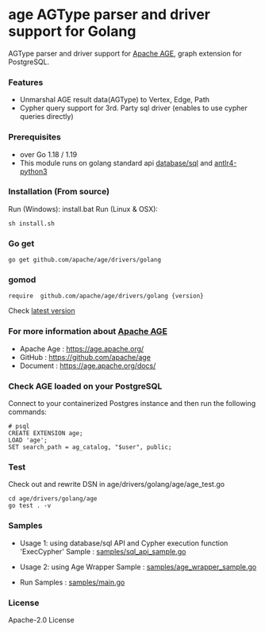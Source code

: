# age AGType parser and driver support for Golang 

AGType parser and driver support for [Apache AGE](https://age.apache.org/), graph extension for PostgreSQL.

### Features
* Unmarshal AGE result data(AGType) to Vertex, Edge, Path
* Cypher query support for 3rd. Party sql driver (enables to use cypher queries directly)

### Prerequisites
* over Go 1.18 / 1.19
* This module runs on golang standard api [database/sql](https://golang.org/pkg/database/sql/) and [antlr4-python3](https://github.com/antlr/antlr4/tree/master/runtime/Go/antlr)

### Installation (From source)
Run (Windows): install.bat
Run (Linux & OSX):
```
sh install.sh
```

### Go get  
``` 
go get github.com/apache/age/drivers/golang
```
### gomod
``` 
require  github.com/apache/age/drivers/golang {version}
```


Check [latest version](https://github.com/apache/age/releases)

### For more information about [Apache AGE](https://age.apache.org/)
* Apache Age : https://age.apache.org/
* GitHub : https://github.com/apache/age
* Document : https://age.apache.org/docs/

### Check AGE loaded on your PostgreSQL
Connect to your containerized Postgres instance and then run the following commands:
```(sql)
# psql 
CREATE EXTENSION age;
LOAD 'age';
SET search_path = ag_catalog, "$user", public;
```

### Test
Check out and rewrite DSN in age/drivers/golang/age/age_test.go
```
cd age/drivers/golang/age
go test . -v

```

### Samples
* Usage 1: using database/sql API and Cypher execution function 'ExecCypher' 
  Sample : [samples/sql_api_sample.go](samples/sql_api_sample.go)

* Usage 2: using Age Wrapper 
  Sample : [samples/age_wrapper_sample.go](samples/age_wrapper_sample.go)

* Run Samples : [samples/main.go](samples/main.go)


### License
Apache-2.0 License
